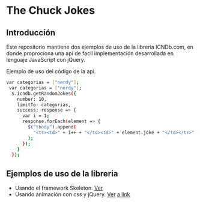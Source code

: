 # The Chuck Jokes

## Introducción

Este repositorio mantiene dos ejemplos de uso de la libreria ICNDb.com, en donde proprociona una api de facil implementación desarrollada en lenguaje JavaScript con jQuery.

Ejemplo de uso del código de la api.
```sh
var categorias = ["nerdy"];
 var categorias = ["nerdy"];
  $.icndb.getRandomJokes({
    number: 10,
    limitTo: categorias,
    success: response => {
      var i = 1;
      response.forEach(element => {
        $("tbody").append(
          "<tr><td>" + i++ + "</td><td>" + element.joke + "</td></tr>"
        );
      });
    }
  });
```
## Ejemplos de uso de la libreria
- Usando el framework Skeleton. [Ver](https://github.com/user/repo/blob/branch/other_file.md)
- Usando animación con css y jQuery. [Ver](https://github.com/user/repo/blob/branch/other_file.md)
[a link](https://github.com/user/repo/blob/branch/other_file.md)
